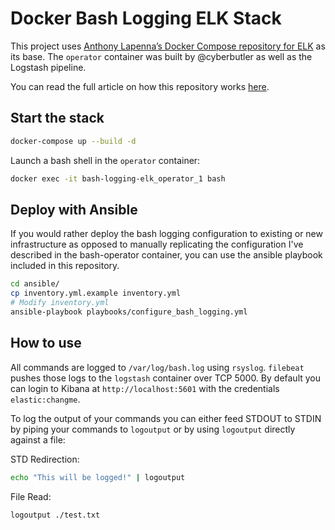 # Docker Bash Logging ELK Stack
This project uses [Anthony Lapenna’s Docker Compose repository for ELK](https://github.com/deviantony/docker-elk) as its base. The `operator` container was built by @cyberbutler as well as the Logstash pipeline. 

You can read the full article on how this repository works [here](). 

## Start the stack
```bash
docker-compose up --build -d
```

Launch a bash shell in the `operator` container:
```bash
docker exec -it bash-logging-elk_operator_1 bash
```

## Deploy with Ansible
If you would rather deploy the bash logging configuration to existing or new infrastructure as opposed to manually replicating the configuration I've described in the bash-operator container, you can use the ansible playbook included in this repository.
```bash
cd ansible/
cp inventory.yml.example inventory.yml
# Modify inventory.yml
ansible-playbook playbooks/configure_bash_logging.yml
```

## How to use
All commands are logged to `/var/log/bash.log` using `rsyslog`. `filebeat` pushes those logs to the `logstash` container over TCP 5000. By default you can login to Kibana at `http://localhost:5601` with the credentials `elastic:changme`.

To log the output of your commands you can either feed STDOUT to STDIN by piping your commands to `logoutput` or by using `logoutput` directly against a file:

STD Redirection:
```bash
echo "This will be logged!" | logoutput
```

File Read:
```bash
logoutput ./test.txt
```